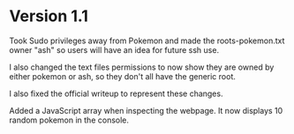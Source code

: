 # Version 1.1

Took Sudo privileges away from Pokemon and made the roots-pokemon.txt owner "ash" so users will have an idea for future ssh use.

I also changed the text files permissions to now show they are owned by either pokemon or ash, so they don't all have the generic root.

I also fixed the official writeup to represent these changes.

Added a JavaScript array when inspecting the webpage. It now displays 10 random pokemon in the console.